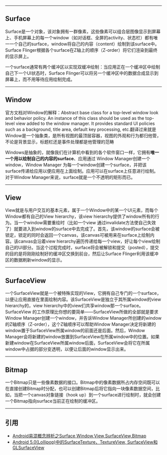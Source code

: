 
---
## Surface

Surface是一个对象，该对象拥有一群像素，这些像素可以组合层图像显示到屏幕上、手机屏幕上的每一个window（如对话框、全屏的activity、状态栏）都有唯一一个自己的surface，window将自己的内容（content）绘制到该surface中。Surface Flinger根据各个surface在Z轴上的顺序（Z-order）将它们渲染到最终的显示屏上。

一个surface通常有两个缓冲区以实现双缓冲绘制：当应用正在一个缓冲区中绘制自己下一个UI状态时，Surface Flinger可以将另一个缓冲区中的数据合成显示到屏幕上，而不用等待应用绘制完成。


---
## Window

官方文档对Window的解释：Abstract base class for a top-level window look and behavior policy. An instance of this class should be used as the top-level view added to the window manager. It provides standard UI policies such as a background, title area, default key processing, etc.翻译过来就是Window是一个抽象类，是所有视图的最顶层容器，视图的外观和行为都归他管，不论是背景显示，标题栏还是事件处理都是他管理的范畴

Windows是抽象的，就像我们在计算机中看到的各个软件窗口一样，它拥有**唯一一个用以绘制自己的内容的surface**、应用通过 Window Manager创建一个window，Window Manager 为每一个window创建一个surface，并把该surface传递给应用以便应用在上面绘制。应用可以在surface上任意进行绘制。对于Window Manager来说，surface就是一个不透明的矩形而已。


---
## View

View就是与用户交互的基本元素，属于一个Window中的某一个UI元素，而每个Window都有自己的View hierarchy，该view hierarchy提供了window所有的行为。当一个window需要重绘时（比如一个view 通过invalidate方法使自己失效了）就要进入到window的surface中去完成了。首先，该window的surface会被锁定，锁定的同时会返回一个canvas，该canvas可被用来在surface上绘制内容。该canvas会沿着view hierarchy遍历传递给每一个view，好让每个view绘制自己的UI部分。当这个过程完成时，surface将会被解锁和提交（posted），提交的目的是将刚刚绘制好的缓冲区交换到前台，然后让Surface Flinger利用该缓冲区的数据刷新window的显示。


---
##  SurfaceView

一个SurfaceView就是一个被特殊实现的View，它拥有自己专门的一个surface，以便让应用直接在里面绘制内容。该SurfaceView是独立于其所属window的view hierarchy的，view hierarchy中的view们共享window那一个surface。SurfaceView 的工作原理比你想的要简单——SurfaceView所做的全部就是要求Window Manager创建一个window，并告诉Window Manager所创建的window的Z轴顺序（Z-order），这个Z轴顺序可以帮助Window Manager决定将新建的window置于SurfaceView所属window的前面还是后面。然后，Window Manager会将新建的window放置到SurfaceView在所属window中的位置。如果新建window在SurfaceView所属window后面，SurfaceView会将它在所属window中占据的部分变透明，以便让后面的window显示出来。

---
## Bitmap

一个Bitmap只是一些像素数据的接口。Bitmap中的像素数据所占内存空间既可以在直接创建Bitmap时分配，也可以创建Bitmap后将它指向一块像素数据空间，比如，当把一个canvas对象链接（hook up）到一个surface进行绘制时，就会创建一个Bitmap指向surface当前正在绘制的缓冲区。

---
## 引用

- [Android易混概念辨析之Surface,Window,View,SurfaceView,Bitmap](http://www.jianshu.com/p/7897d97d17cc)
- [Android 5.0(Lollipop)中的SurfaceTexture，TextureView, SurfaceView和GLSurfaceView](https://blog.csdn.net/jinzhuojun/article/details/44062175)




